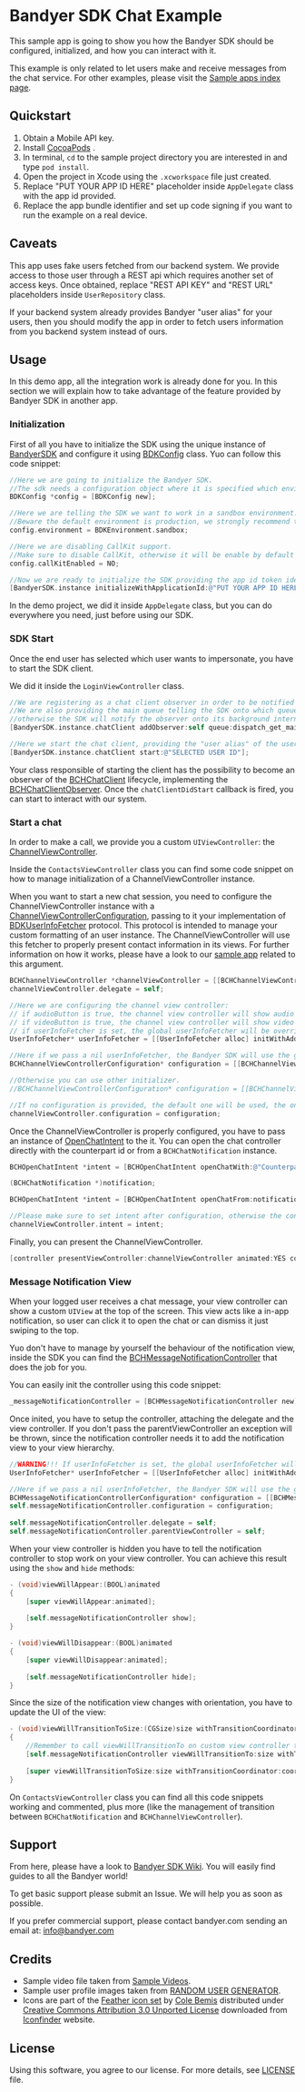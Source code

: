 # Bandyer SDK Chat Example

This sample app is going to show you how the Bandyer SDK should be configured, initialized, and how you can interact with it.

This example is only related to let users make and receive messages from the chat service. For other examples, please visit the [Sample apps index page](https://github.com/Bandyer/Bandyer-iOS-SDK-Samples).

## Quickstart

1. Obtain a Mobile API key.
2. Install [CocoaPods](https://guides.cocoapods.org/using/getting-started.html#getting-started) .
3. In terminal, `cd` to the sample project directory you are interested in and type `pod install`.
4. Open the project in Xcode using the `.xcworkspace` file just created.
5. Replace "PUT YOUR APP ID HERE" placeholder inside `AppDelegate` class with the app id provided. 
6. Replace the app bundle identifier and set up code signing if you want to run the example on a real device.

## Caveats

This app uses fake users fetched from our backend system. We provide access to those user through a REST api which requires another set of access keys. Once obtained, replace "REST API KEY" and "REST URL" placeholders inside `UserRepository` class.

If your backend system already provides Bandyer "user alias" for your users, then you should modify the app in order to fetch users information from you backend system instead of ours.

## Usage

In this demo app, all the integration work is already done for you. In this section we will explain how to take advantage of the feature provided by Bandyer SDK in another app.

### Initialization

First of all you have to initialize the SDK using the unique instance of [BandyerSDK](https://docs.bandyer.com/Bandyer-iOS-SDK/BandyerSDK/Classes/BandyerSDK.html) and configure it using [BDKConfig](https://docs.bandyer.com/Bandyer-iOS-SDK/BandyerSDK/Classes/BDKConfig.html) class. Yuo can follow this code snippet:

```objective-c
//Here we are going to initialize the Bandyer SDK.
//The sdk needs a configuration object where it is specified which environment the sdk should work in.
BDKConfig *config = [BDKConfig new];

//Here we are telling the SDK we want to work in a sandbox environment.
//Beware the default environment is production, we strongly recommend to test your app in a sandbox environment.
config.environment = BDKEnvironment.sandbox;

//Here we are disabling CallKit support. 
//Make sure to disable CallKit, otherwise it will be enable by default if the system supports CallKit (i.e iOS >= 10.0).
config.callKitEnabled = NO;

//Now we are ready to initialize the SDK providing the app id token identifying your app in Bandyer platform.
[BandyerSDK.instance initializeWithApplicationId:@"PUT YOUR APP ID HERE" config:config];
```
In the demo project, we did it inside `AppDelegate` class, but you can do everywhere you need, just before using our SDK.

### SDK Start

Once the end user has selected which user wants to impersonate, you have to start the SDK client. 

We did it inside the `LoginViewController` class.

```objective-c
//We are registering as a chat client observer in order to be notified when the client changes its state.
//We are also providing the main queue telling the SDK onto which queue should notify the observer provided,
//otherwise the SDK will notify the observer onto its background internal queue.
[BandyerSDK.instance.chatClient addObserver:self queue:dispatch_get_main_queue()];

//Here we start the chat client, providing the "user alias" of the user selected.
[BandyerSDK.instance.chatClient start:@"SELECTED USER ID"];
```
Your class responsible of starting the client has the possibility to become an observer of the [BCHChatClient](https://docs.bandyer.com/Bandyer-iOS-SDK/BandyerSDK/Protocols/BCHChatClient.html) lifecycle, implementing the [BCHChatClientObserver](https://docs.bandyer.com/Bandyer-iOS-SDK/BandyerSDK/Protocols/BCHChatClientObserver.html). Once the `chatClientDidStart` callback is fired, you can start to interact with our system.

### Start a chat

In order to make a call, we provide you a custom `UIViewController`: the [ChannelViewController](https://docs.bandyer.com/Bandyer-iOS-SDK/BandyerSDK/Classes/ChannelViewController.html).

Inside the `ContactsViewController` class you can find some code snippet on how to manage initialization of a ChannelViewController instance. 

When you want to start a new chat session, you need to configure the ChannelViewController instance with a [ChannelViewControllerConfiguration](https://docs.bandyer.com/Bandyer-iOS-SDK/BandyerSDK/Classes/ChannelViewControllerConfiguration.html), passing to it your implementation of [BDKUserInfoFetcher](https://docs.bandyer.com/Bandyer-iOS-SDK/BandyerSDK/Protocols/BDKUserInfoFetcher.html) protocol. This protocol is intended to manage your custom formatting of an user instance. The ChannelViewController will use this fetcher to properly present contact information in its views. For further information on how it works, please have a look to our [sample app](https://github.com/Bandyer/Bandyer-iOS-SDK-Samples/tree/master/UserInfoFetcher-Example) related to this argument. 

```objective-c
BCHChannelViewController *channelViewController = [[BCHChannelViewController alloc] init];
channelViewController.delegate = self;

//Here we are configuring the channel view controller:
// if audioButton is true, the channel view controller will show audio button on nav bar;
// if videoButton is true, the channel view controller will show video button on nav bar;
// if userInfoFetcher is set, the global userInfoFetcher will be overridden. WARNING!!!
UserInfoFetcher* userInfoFetcher = [[UserInfoFetcher alloc] initWithAddressBook:self.addressBook];

//Here if we pass a nil userInfoFetcher, the Bandyer SDK will use the global one if set at initialization time, otherwise a default one. The same result is achieved without setting the configuration property.
BCHChannelViewControllerConfiguration* configuration = [[BCHChannelViewControllerConfiguration alloc] initWithAudioButton:YES videoButton:YES userInfoFetcher:userInfoFetcher];

//Otherwise you can use other initializer.
//BCHChannelViewControllerConfiguration* configuration = [[BCHChannelViewControllerConfiguration alloc] init]; //Equivalent to BCHChannelViewControllerConfiguration* configuration = [[BCHChannelViewControllerConfiguration alloc] initWithAudioButton:NO videoButton:NO userInfoFetcher:nil];

//If no configuration is provided, the default one will be used, the one with nil user info fetcher and showing both of the buttons -> ChannelViewControllerConfiguration(audioButton: true, videoButton: true, userInfoFetcher: nil)
channelViewController.configuration = configuration;
```

Once the ChannelViewController is properly configured, you have to pass an instance of [OpenChatIntent](https://docs.bandyer.com/Bandyer-iOS-SDK/BandyerSDK/Classes/OpenChatIntent.html) to the it. You can open the chat controller directly with the counterpart id or from a `BCHChatNotification` instance.

```objective-c
BCHOpenChatIntent *intent = [BCHOpenChatIntent openChatWith:@"Counterpart ID"];
```

```objective-c
(BCHChatNotification *)notification;

BCHOpenChatIntent *intent = [BCHOpenChatIntent openChatFrom:notification];
```

```objective-c
//Please make sure to set intent after configuration, otherwise the configuration will be not taking in charge.
channelViewController.intent = intent;
```
Finally, you can present the ChannelViewController.

```objective-c
[controller presentViewController:channelViewController animated:YES completion:nil];
```

### Message Notification View

When your logged user receives a chat message, your view controller can show a custom `UIView` at the top of the screen. This view acts like a in-app notification, so user can click it to open the chat or can dismiss it just swiping to the top.

Yuo don't have to manage by yourself the behaviour of the notification view, inside the SDK you can find the [BCHMessageNotificationController](https://docs.bandyer.com/Bandyer-iOS-SDK/BandyerSDK/Classes/MessageNotificationController.html) that does the job for you.

You can easily init the controller using this code snippet:

```objective-c
_messageNotificationController = [BCHMessageNotificationController new];
```

Once inited, you have to setup the controller, attaching the delegate and the view controller. If you don't pass the parentViewController an exception will be thrown, since the  notification controller needs it to add the notification view to your view hierarchy.

```objective-c
//WARNING!!! If userInfoFetcher is set, the global userInfoFetcher will be overridden.
UserInfoFetcher* userInfoFetcher = [[UserInfoFetcher alloc] initWithAddressBook:self.addressBook];

//Here if we pass a nil userInfoFetcher, the Bandyer SDK will use the global one if set at initialization time, otherwise a default one. The same result is achieved without setting the configuration property.
BCHMessageNotificationControllerConfiguration* configuration = [[BCHMessageNotificationControllerConfiguration alloc] initWithUserInfoFetcher:userInfoFetcher];
self.messageNotificationController.configuration = configuration;
    
self.messageNotificationController.delegate = self;
self.messageNotificationController.parentViewController = self;
```

When your view controller is hidden you have to tell the notification controller to stop work on your view controller. You can achieve this result using the `show` and `hide` methods:

```objective-c
- (void)viewWillAppear:(BOOL)animated
{
    [super viewWillAppear:animated];
    
    [self.messageNotificationController show];
}

- (void)viewWillDisappear:(BOOL)animated
{
    [super viewWillDisappear:animated];
    
    [self.messageNotificationController hide];
}  
```

Since the size of the notification view changes with orientation, you have to update the UI of the view:

```objective-c
- (void)viewWillTransitionToSize:(CGSize)size withTransitionCoordinator:(id <UIViewControllerTransitionCoordinator>)coordinator
{
    //Remember to call viewWillTransitionTo on custom view controller to update UI while rotating.
    [self.messageNotificationController viewWillTransitionTo:size withTransitionCoordinator:coordinator];
    
    [super viewWillTransitionToSize:size withTransitionCoordinator:coordinator];
}
```

On `ContactsViewController` class you can find all this code snippets working and commented, plus more (like the management of transition between `BCHChatNotification` and `BCHChannelViewController`).

## Support

From here, please have a look to [Bandyer SDK Wiki](https://github.com/Bandyer/Bandyer-iOS-SDK/wiki). You will easily find guides to all the Bandyer world! 

To get basic support please submit an Issue. We will help you as soon as possible.

If you prefer commercial support, please contact bandyer.com sending an email at: [info@bandyer.com](mailto:info@bandyer.com.)

## Credits

- Sample video file taken from [Sample Videos](https://sample-videos.com/).
- Sample user profile images taken from [RANDOM USER GENERATOR](https://randomuser.me/).
- Icons are part of the [Feather icon set](https://www.iconfinder.com/iconsets/feather-2) by [Cole Bemis](https://www.iconfinder.com/colebemis) distributed under [Creative Commons Attribution 3.0 Unported License](https://creativecommons.org/licenses/by/3.0/) downloaded from [Iconfinder](https://www.iconfinder.com/) website.

## License

Using this software, you agree to our license. For more details, see [LICENSE](https://github.com/Bandyer/Bandyer-iOS-SDK-Samples/blob/master/LICENSE) file.
